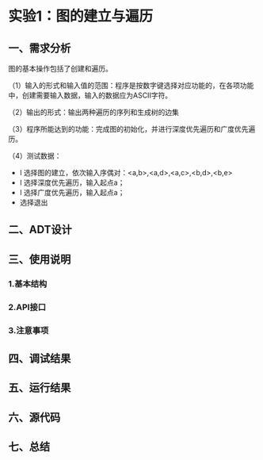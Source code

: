 # 实验1：图的建立与遍历

## 一、需求分析

图的基本操作包括了创建和遍历。

（1）输入的形式和输入值的范围：程序是按数字键选择对应功能的，在各项功能中，创建需要输入数据，输入的数据应为ASCII字符。

（2）输出的形式：输出两种遍历的序列和生成树的边集

（3）程序所能达到的功能：完成图的初始化，并进行深度优先遍历和广度优先遍历。

（4）测试数据：

- l 选择图的建立，依次输入序偶对：<a,b>,<a,d>,<a,c>,<b,d>,<b,e>
- l 选择深度优先遍历，输入起点a；
- l 选择广度优先遍历，输入起点a；
- 选择退出

## 二、ADT设计

## 三、使用说明

### 1.基本结构

### 2.API接口

### 3.注意事项

## 四、调试结果

## 五、运行结果

## 六、源代码

## 七、总结

